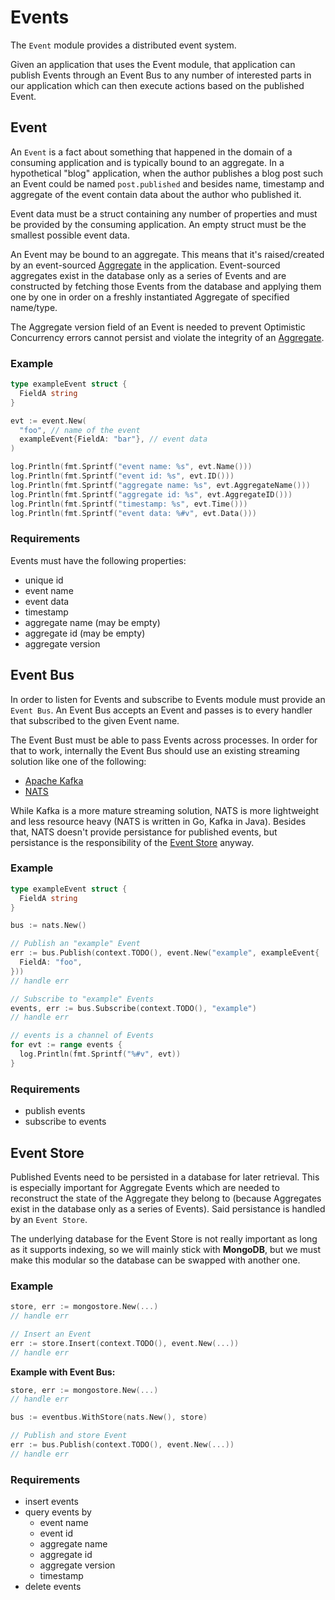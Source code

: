 # Events

The `Event` module provides a distributed event system.

Given an application that uses the Event module, that application can publish
Events through an Event Bus to any number of interested parts in our application
which can then execute actions based on the published Event.

## Event

An `Event` is a fact about something that happened in the domain of a consuming
application and is typically bound to an aggregate. In a hypothetical "blog"
application, when the author publishes a blog post such an Event could be named
`post.published` and besides name, timestamp and aggregate of the event contain
data about the author who published it.

Event data must be a struct containing any number of properties and must be
provided by the consuming application. An empty struct must be the smallest
possible event data.

An Event may be bound to an aggregate. This means that it's raised/created by an
event-sourced [Aggregate](./aggregates.md) in the application. Event-sourced
aggregates exist in the database only as a series of Events and are constructed
by fetching those Events from the database and applying them one by one in order
on a freshly instantiated Aggregate of specified name/type.

The Aggregate version field of an Event is needed to prevent Optimistic
Concurrency errors cannot persist and violate the integrity of an
[Aggregate](./aggregates.md).

### Example

```go
type exampleEvent struct {
  FieldA string
}

evt := event.New(
  "foo", // name of the event
  exampleEvent{FieldA: "bar"}, // event data
)

log.Println(fmt.Sprintf("event name: %s", evt.Name()))
log.Println(fmt.Sprintf("event id: %s", evt.ID()))
log.Println(fmt.Sprintf("aggregate name: %s", evt.AggregateName()))
log.Println(fmt.Sprintf("aggregate id: %s", evt.AggregateID()))
log.Println(fmt.Sprintf("timestamp: %s", evt.Time()))
log.Println(fmt.Sprintf("event data: %#v", evt.Data()))
```

### Requirements

Events must have the following properties:

- unique id
- event name
- event data
- timestamp
- aggregate name (may be empty)
- aggregate id (may be empty)
- aggregate version

## Event Bus

In order to listen for Events and subscribe to Events module must provide an
`Event Bus`. An Event Bus accepts an Event and passes is to every handler that
subscribed to the given Event name.

The Event Bust must be able to pass Events across processes. In order for that
to work, internally the Event Bus should use an existing streaming solution like
one of the following:

- [Apache Kafka](https://github.com/apache/kafka)
- [NATS](https://github.com/nats-io/nats-server)

While Kafka is a more mature streaming solution, NATS is more lightweight and
less resource heavy (NATS is written in Go, Kafka in Java). Besides that, NATS
doesn't provide persistance for published events, but persistance is the
responsibility of the [Event Store](#event-store) anyway.

### Example

```go
type exampleEvent struct {
  FieldA string
}

bus := nats.New()

// Publish an "example" Event
err := bus.Publish(context.TODO(), event.New("example", exampleEvent{
  FieldA: "foo",
}))
// handle err

// Subscribe to "example" Events
events, err := bus.Subscribe(context.TODO(), "example")
// handle err

// events is a channel of Events
for evt := range events {
  log.Println(fmt.Sprintf("%#v", evt))
}
```

### Requirements

- publish events
- subscribe to events

## Event Store

Published Events need to be persisted in a database for later retrieval. This is
especially important for Aggregate Events which are needed to reconstruct the
state of the Aggregate they belong to (because Aggregates exist in the database
only as a series of Events). Said persistance is handled by an `Event Store`.

The underlying database for the Event Store is not really important as long as
it supports indexing, so we will mainly stick with **MongoDB**, but we must make
this modular so the database can be swapped with another one.

### Example

```go
store, err := mongostore.New(...)
// handle err

// Insert an Event
err := store.Insert(context.TODO(), event.New(...))
// handle err
```

**Example with Event Bus:**
```go
store, err := mongostore.New(...)
// handle err

bus := eventbus.WithStore(nats.New(), store)

// Publish and store Event
err := bus.Publish(context.TODO(), event.New(...))
// handle err
```

### Requirements

- insert events
- query events by
  - event name
  - event id
  - aggregate name
  - aggregate id
  - aggregate version
  - timestamp
- delete events

